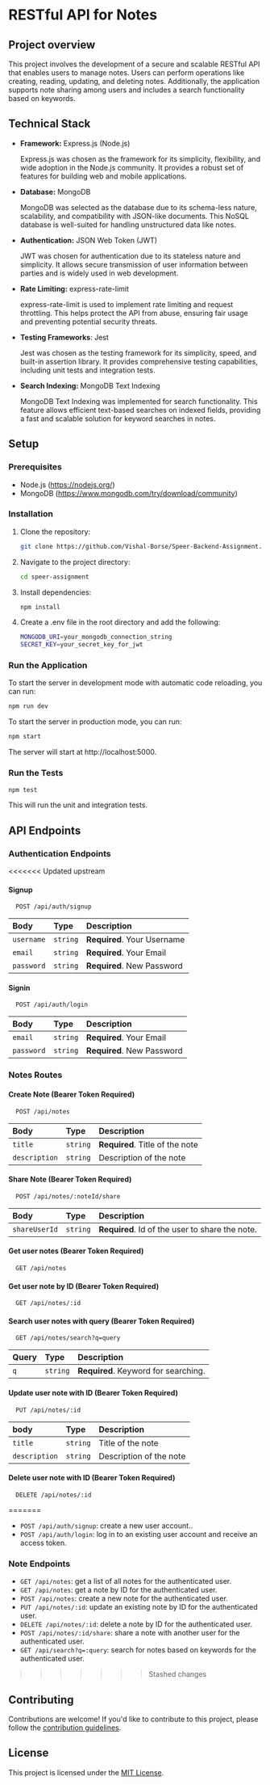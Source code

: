 # RESTful API for Notes

## Project overview
This project involves the development of a secure and scalable RESTful API that enables users to manage notes. Users can perform operations like creating, reading, updating, and deleting notes. Additionally, the application supports note sharing among users and includes a search functionality based on keywords.

## Technical Stack
- **Framework:** Express.js (Node.js)

  Express.js was chosen as the framework for its simplicity, flexibility, and wide adoption in the Node.js community. It provides a robust set of features for building web and mobile applications.
  
- **Database:** MongoDB

  MongoDB was selected as the database due to its schema-less nature, scalability, and compatibility with JSON-like documents. This NoSQL database is well-suited for handling unstructured data like notes.
  
- **Authentication:** JSON Web Token (JWT)

  JWT was chosen for authentication due to its stateless nature and simplicity. It allows secure transmission of user information between parties and is widely used in web development.
  
- **Rate Limiting:** express-rate-limit

  express-rate-limit is used to implement rate limiting and request throttling. This helps protect the API from abuse, ensuring fair usage and preventing potential security threats.
  
- **Testing Frameworks**: Jest

  Jest was chosen as the testing framework for its simplicity, speed, and built-in assertion library. It provides comprehensive testing capabilities, including unit tests and integration tests.
  
- **Search Indexing:** MongoDB Text Indexing

  MongoDB Text Indexing was implemented for search functionality. This feature allows efficient text-based searches on indexed fields, providing a fast and scalable solution for keyword searches in notes.

## Setup
### Prerequisites
- Node.js (https://nodejs.org/)
- MongoDB (https://www.mongodb.com/try/download/community)

### Installation
1. Clone the repository:

   ```bash
   git clone https://github.com/Vishal-Borse/Speer-Backend-Assignment.git
   ```

2. Navigate to the project directory:

   ```bash
   cd speer-assignment
   ```

3. Install dependencies:

   ```bash
   npm install
   ```

4. Create a .env file in the root directory and add the following:

   ```bash
   MONGODB_URI=your_mongodb_connection_string
   SECRET_KEY=your_secret_key_for_jwt
   ```
   
### Run the Application

   To start the server in development mode with automatic code reloading, you can run:
   ```bash
   npm run dev
   ```

   To start the server in production mode, you can run:
   ```bash
   npm start
   ```
The server will start at http://localhost:5000.

### Run the Tests

   ```bash
   npm test
   ```
This will run the unit and integration tests.


## API Endpoints

### Authentication Endpoints
<<<<<<< Updated upstream

#### Signup

```http
  POST /api/auth/signup
```

| Body           | Type     | Description                    |
| :------------- | :------- | :----------------------------- |
| `username`     | `string` | **Required**. Your Username    |
| `email  `      | `string` | **Required**. Your Email       |
| `password`     | `string` | **Required**. New Password     |

#### Signin

```http
  POST /api/auth/login
```

| Body       | Type     | Description                |
| :--------- | :------- | :------------------------- |
| `email  `  | `string` | **Required**. Your Email   |
| `password` | `string` | **Required**. New Password |

### Notes Routes

#### Create Note (Bearer Token Required)

```http
  POST /api/notes
```

| Body          | Type     | Description                     |
| :------------ | :------- | :------------------------------ |
| `title`       | `string` | **Required**. Title of the note |
| `description` | `string` | Description of the note         |

#### Share Note (Bearer Token Required)

```http
  POST /api/notes/:noteId/share
```

| Body          | Type     | Description                                        |
| :------------ | :------- | :------------------------------------------------- |
| `shareUserId` | `string` | **Required**. Id of the user to share the note.    |

#### Get user notes (Bearer Token Required)

```http
  GET /api/notes
```

#### Get user note by ID (Bearer Token Required)

```http
  GET /api/notes/:id
```

#### Search user notes with query (Bearer Token Required)

```http
  GET /api/notes/search?q=query
```

| Query | Type     | Description                          |
| :---- | :------- | :----------------------------------- |
| `q`   | `string` | **Required**. Keyword for searching. |

#### Update user note with ID (Bearer Token Required)

```http
  PUT /api/notes/:id
```

| body          | Type     | Description             |
| :------------ | :------- | :---------------------- |
| `title`       | `string` | Title of the note       |
| `description` | `string` | Description of the note |

#### Delete user note with ID (Bearer Token Required)

```http
  DELETE /api/notes/:id
```
=======
- `POST /api/auth/signup`: create a new user account..
- `POST /api/auth/login`: log in to an existing user account and receive an access token.

### Note Endpoints
- `GET /api/notes`: get a list of all notes for the authenticated user.
- `GET /api/notes`: get a note by ID for the authenticated user.
- `POST /api/notes`: create a new note for the authenticated user.
- `PUT /api/notes/:id`: update an existing note by ID for the authenticated user.
- `DELETE /api/notes/:id`: delete a note by ID for the authenticated user.
- `POST /api/notes/:id/share`: share a note with another user for the authenticated user.
- `GET /api/search?q=:query`: search for notes based on keywords for the authenticated user.
>>>>>>> Stashed changes

## Contributing

Contributions are welcome! If you'd like to contribute to this project, please follow the [contribution guidelines](CONTRIBUTING.md).

## License

This project is licensed under the [MIT License](LICENSE).
